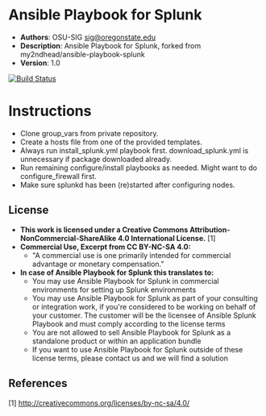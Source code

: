 # Ansible Playbook for Splunk
- **Authors**: OSU-SIG sig@oregonstate.edu
- **Description**:	Ansible Playbook for Splunk, forked from my2ndhead/ansible-playbook-splunk
- **Version**: 		1.0

[![Build Status](https://jenkins.sig.oregonstate.edu/job/lint%20ansible-splunk/badge/icon)](https://jenkins.sig.oregonstate.edu/job/lint%20ansible-splunk/)


# Instructions

* Clone group_vars from private repository.
* Create a hosts file from one of the provided templates.
* Always run install_splunk.yml playbook first.  download_splunk.yml is unnecessary if package downloaded already.
* Run remaining configure/install playbooks as needed.  Might want to do configure_firewall first.
* Make sure splunkd has been (re)started after configuring nodes.

## License
- **This work is licensed under a Creative Commons Attribution-NonCommercial-ShareAlike 4.0 International License.** [1]
- **Commercial Use, Excerpt from CC BY-NC-SA 4.0:**
  - "A commercial use is one primarily intended for commercial advantage or monetary compensation."
- **In case of Ansible Playbook for Splunk this translates to:**
  - You may use Ansible Playbook for Splunk in commercial environments for setting up Splunk environments
  - You may use Ansible Playbook for Splunk as part of your consulting or integration work, if you're considered to be working on behalf of your customer. The customer will be the licensee of Ansible Splunk Playbook and must comply according to the license terms
  - You are not allowed to sell Ansible Playbook for Splunk as a standalone product or within an application bundle
  - If you want to use Ansible Playbook for Splunk outside of these license terms, please contact us and we will find a solution

## References
[1] http://creativecommons.org/licenses/by-nc-sa/4.0/

